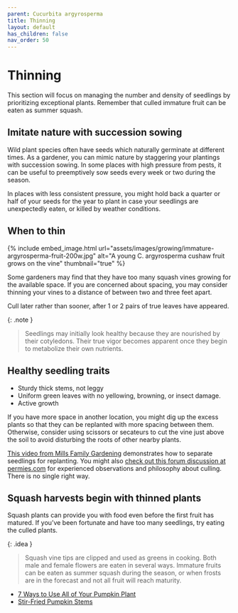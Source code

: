 ```yaml
---
parent: Cucurbita argyrosperma
title: Thinning
layout: default
has_children: false
nav_order: 50
---
```


# Thinning

This section will focus on managing the number and density of seedlings by prioritizing exceptional plants. Remember that culled immature fruit can be eaten as summer squash.

## Imitate nature with succession sowing 

Wild plant species often have seeds which naturally germinate at different times. As a gardener, you can mimic nature by staggering your plantings with succession sowing. In some places with high pressure from pests, it can be useful to preemptively sow seeds every week or two during the season.

In places with less consistent pressure, you might hold back a quarter or half of your seeds for the year to plant in case your seedlings are unexpectedly eaten, or killed by weather conditions.

## When to thin

{% include embed_image.html
    url="assets/images/growing/immature-argyrosperma-fruit-200w.jpg"
    alt="A young C. argyrosperma cushaw fruit grows on the vine"
    thumbnail="true"
%}

Some gardeners may find that they have too many squash vines growing for the available space. If you are concerned about spacing, you may consider thinning your vines to a distance of between two and three feet apart.

Cull later rather than sooner, after 1 or 2 pairs of true leaves have appeared. 

{: .note }
> Seedlings may initially look healthy because they are nourished by their cotyledons. Their true vigor becomes apparent once they begin to metabolize their own nutrients.


## Healthy seedling traits

- Sturdy thick stems, not leggy
- Uniform green leaves with no yellowing, browning, or insect damage.
- Active growth

If you have more space in another location, you might dig up the excess plants so that they can be replanted with more spacing between them. Otherwise, consider using scissors or secateurs to cut the vine just above the soil to avoid disturbing the roots of other nearby plants.

[This video from Mills Family Gardening](https://www.youtube.com/watch?v=Hgc4abin7wE) demonstrates how to separate seedlings for replanting. You might also [check out this forum discussion at permies.com](https://permies.com/t/64209/Seedling-Thinning-Philosophy-Weak-Strong) for experienced observations and philosophy about culling. There is no single right way.

## Squash harvests begin with thinned plants 

Squash plants can provide you with food even before the first fruit has matured. If you’ve been fortunate and have too many seedlings, try eating the culled plants.

{: .idea }
> Squash vine tips are clipped and used as greens in cooking.
> Both male and female flowers are eaten in several ways.
> Immature fruits can be eaten as summer squash during the season, or when frosts are in the forecast and not all fruit will reach maturity.

- [7 Ways to Use All of Your Pumpkin Plant](https://ourpermaculturelife.com/7-ways-to-use-all-of-your-pumpkin-plant/)
- [Stir-Fried Pumpkin Stems](https://recipeyum.com.au/asian-stir-fried-pumpkin-stems/)